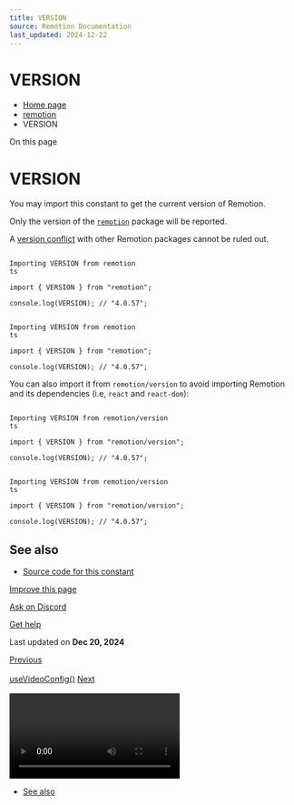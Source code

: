 ```yaml
---
title: VERSION
source: Remotion Documentation
last_updated: 2024-12-22
---
```


# VERSION

- [Home page](/)
- [remotion](/docs/remotion)
- VERSION

On this page

# VERSION

You may import this constant to get the current version of Remotion.

Only the version of the [`remotion`](/docs/remotion) package will be reported.

A [version conflict](/docs/cli/versions) with other Remotion packages cannot be ruled out.

```

Importing VERSION from remotion
ts

import { VERSION } from "remotion";

console.log(VERSION); // "4.0.57";
```

```

Importing VERSION from remotion
ts

import { VERSION } from "remotion";

console.log(VERSION); // "4.0.57";
```

You can also import it from `remotion/version` to avoid importing Remotion and its dependencies (i.e, `react` and `react-dom`):

```

Importing VERSION from remotion/version
ts

import { VERSION } from "remotion/version";

console.log(VERSION); // "4.0.57";
```

```

Importing VERSION from remotion/version
ts

import { VERSION } from "remotion/version";

console.log(VERSION); // "4.0.57";
```

## See also [​](\#see-also "Direct link to See also")

- [Source code for this constant](https://github.com/remotion-dev/remotion/blob/main/packages/core/src/version.ts)

[Improve this page](https://github.com/remotion-dev/remotion/edit/main/packages/docs/docs/version.mdx)

[Ask on Discord](https://remotion.dev/discord)

[Get help](/docs/get-help)

Last updated on **Dec 20, 2024**

[Previous\
\
useVideoConfig()](/docs/use-video-config) [Next\
\
<Video>](/docs/video)

- [See also](#see-also)
